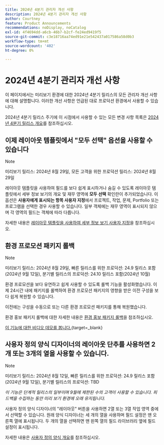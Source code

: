```yaml
---
title: 2024년 4분기 관리자 개선 사항
description: 2024년 4분기 관리자 개선 사항
author: Courtney
feature: Product Announcements
recommendations: noDisplay, noCatalog
exl-id: 4f4694dd-a6cb-46b7-b2cf-fe24ed9419f5
source-git-commit: c3e18716aa74ed91e21e542437a017586a58d0b3
workflow-type: tm+mt
source-wordcount: '402'
ht-degree: 0%

---
```


# 2024년 4분기 관리자 개선 사항

이 페이지에서는 미리보기 환경에 대한 2024년 4분기 릴리스의 모든 관리자 개선 사항에 대해 설명합니다. 이러한 개선 사항은 언급된 대로 프로덕션 환경에서 사용할 수 있습니다.

2024년 4분기 릴리스 주기에 이 시점에서 사용할 수 있는 모든 변경 사항 목록은 [2024년 4분기 릴리스 개요](/help/quicksilver/product-announcements/product-releases/24-q4-release-activity/24-q4-release-overview.md)를 참조하십시오.

## 이제 레이아웃 템플릿에서 &quot;모두 선택&quot; 옵션을 사용할 수 있습니다

>[!NOTE]
>
>미리보기 릴리스: 2024년 8월 29일, 모든 고객을 위한 프로덕션 릴리스: 2024년 8월 29일

레이아웃 템플릿을 사용하여 필드를 보다 쉽게 표시하거나 숨길 수 있도록 레이아웃 템플릿에서 세부 정보 보기의 개요 및 재무 영역에 **모두 선택** 확인란이 추가되었습니다. 이 옵션은 **사용자에게 표시되는 항목 사용자 지정**&#x200B;에서 프로젝트, 작업, 문제, Portfolio 또는 프로그램을 선택한 경우 사용할 수 있습니다. 일부 객체에는 재무 영역이 표시되지 않으며 각 영역의 필드는 객체에 따라 다릅니다.

자세한 내용은 [레이아웃 템플릿을 사용하여 세부 정보 보기 사용자 지정](/help/quicksilver/administration-and-setup/customize-workfront/use-layout-templates/customize-details-view-layout-template.md)을 참조하십시오.

## 환경 프로모션 패키지 롤백

>[!NOTE]
>
>미리보기 릴리스: 2024년 8월 29일, 빠른 릴리스를 위한 프로덕션: 24.9 릴리스 포함(2024년 9월 12일), 분기별 릴리스의 프로덕션: 24.10 릴리스 포함(2024년 10월)

환경 프로모션을 보다 유연하고 쉽게 사용할 수 있도록 롤백 기능을 활성화했습니다. 이제 24시간 내에 패키지를 롤백하여 환경 프로모션 패키지의 영향을 받은 이전 구성을 보다 쉽게 복원할 수 있습니다.

이전에는 구성을 수동으로 또는 다른 환경 프로모션 패키지를 통해 복원했습니다.

환경 홍보 패키지 롤백에 대한 자세한 내용은 [환경 홍보 패키지 롤백](/help/quicksilver/administration-and-setup/set-up-workfront/workfront-testing-environments/environment-promotion-rollback.md)을 참조하십시오.

[이 기능에 대한 비디오 데모를 봅니다.](https://video.tv.adobe.com/v/3434025/){target=_blank}

## 사용자 정의 양식 디자이너의 레이아웃 단추를 사용하면 2개 또는 3개의 열을 사용할 수 있습니다.

>[!NOTE]
>
>미리보기 릴리스: 2024년 8월 12일, 빠른 릴리스를 위한 프로덕션: 24.9 릴리스 포함(2024년 9월 12일), 분기별 릴리스의 프로덕션: TBD
>
>_이 기능은 단계적 릴리스의 일부이며 9월에 제한된 수의 고객이 사용할 수 있습니다. 피드백을 수집하는 동안 미리 보기 환경에 오래 유지됩니다._

사용자 정의 양식 디자이너의 &quot;레이아웃&quot; 버튼을 사용하면 2열 또는 3열 작업 영역 중에서 선택할 수 있습니다. 원래 양식 디자이너는 세 개의 열을 사용하며 필드 설정은 맨 오른쪽 열에 표시됩니다. 두 개의 열을 선택하면 맨 왼쪽 열의 필드 라이브러리 옆에 필드 설정이 표시됩니다.

자세한 내용은 [사용자 정의 양식 개요](/help/quicksilver/administration-and-setup/customize-workfront/create-manage-custom-forms/custom-forms-overview.md)를 참조하십시오.
